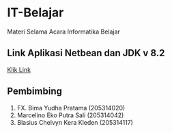 # IT-Belajar


Materi Selama Acara Informatika Belajar

## Link Aplikasi Netbean dan JDK v 8.2
<a href = "https://studentusdac-my.sharepoint.com/:u:/g/personal/205314020_student_usd_ac_id/EZ6-99odDR1CmYpea_LjZ0cBkfJJnBdUkodD-S4mZ32F-g?e=MWStWN"> Klik Link</a>



## Pembimbing
1.	FX. Bima Yudha Pratama (205314020)
2.	Marcelino Eko Putra Sali (205314042)
3.	Blasius Chelvyn Kera Kleden (205314117)
